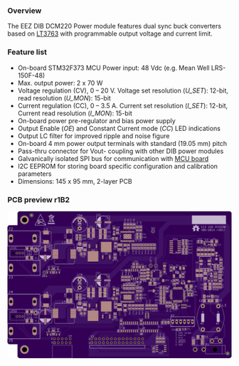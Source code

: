 ### Overview

The EEZ DIB DCM220 Power module features dual sync buck converters based on [LT3763](https://www.analog.com/en/products/lt3763.html) with programmable output voltage and current limit.

### Feature list
- On-board STM32F373 MCU
Power input: 48 Vdc (e.g. Mean Well LRS-150F-48)
- Max. output power: 2 x 70 W
- Voltage regulation (CV), 0 – 20 V. Voltage set resolution (_U_SET_): 12-bit, read resolution (_U_MON_): 15-bit
- Current regulation (CC), 0 – 3.5 A. Current set resolution (_I_SET_): 12-bit, Current read resolution (_I_MON_): 15-bit
- On-board power pre-regulator and bias power supply
- Output Enable (_OE_) and Constant Current mode (_CC_) LED indications
- Output LC filter for improved ripple and noise figure
- On-board 4 mm power output terminals with standard (19.05 mm) pitch
- Pass-thru connector for Vout- coupling with other DIB power modules
- Galvanically isolated SPI bus for communication with [MCU board](https://github.com/eez-open/modular-psu/tree/master/mcu)
- I2C EEPROM for storing board specific configuration and calibration parameters
- Dimensions: 145 x 95 mm, 2-layer PCB

### PCB preview r1B2

![prototype](Images/EEZ_DIB_DCM220_PCB_top.png)
